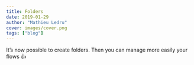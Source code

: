 ```yaml
---
title: Folders
date: 2019-01-29
author: "Mathieu Ledru"
cover: images/cover.png
tags: ["blog"]
---
```


It’s now possible to create folders. Then you can manage more easily your flows 👍
